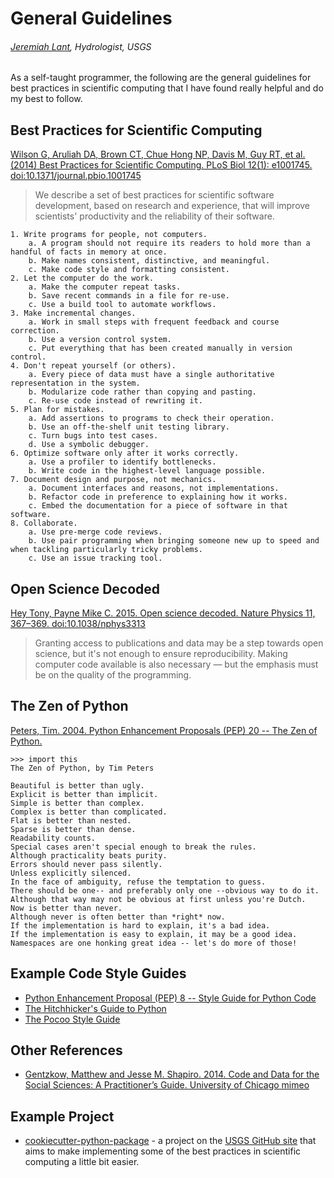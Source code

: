 # General Guidelines
###### [Jeremiah Lant](https://github.com/jlant-usgs), Hydrologist, USGS
As a self-taught programmer, the following are the general guidelines for best practices in scientific computing that I
have found really helpful and do my best to follow.

## Best Practices for Scientific Computing
[Wilson G, Aruliah DA, Brown CT, Chue Hong NP, Davis M, Guy RT, et al. (2014) Best Practices for Scientific Computing. PLoS Biol 12(1): e1001745. doi:10.1371/journal.pbio.1001745](http://dx.doi.org/10.1371/journal.pbio.1001745)

> We describe a set of best practices for scientific software development, based on research and experience, that will
> improve scientists' productivity and the reliability of their software.

```
1. Write programs for people, not computers.
    a. A program should not require its readers to hold more than a handful of facts in memory at once.
    b. Make names consistent, distinctive, and meaningful.
    c. Make code style and formatting consistent.
2. Let the computer do the work.
    a. Make the computer repeat tasks.
    b. Save recent commands in a file for re-use.
    c. Use a build tool to automate workflows.
3. Make incremental changes.
    a. Work in small steps with frequent feedback and course correction.
    b. Use a version control system.
    c. Put everything that has been created manually in version control.
4. Don't repeat yourself (or others).
    a. Every piece of data must have a single authoritative representation in the system.
    b. Modularize code rather than copying and pasting.
    c. Re-use code instead of rewriting it.
5. Plan for mistakes.
    a. Add assertions to programs to check their operation.
    b. Use an off-the-shelf unit testing library.
    c. Turn bugs into test cases.
    d. Use a symbolic debugger.
6. Optimize software only after it works correctly.
    a. Use a profiler to identify bottlenecks.
    b. Write code in the highest-level language possible.
7. Document design and purpose, not mechanics.
    a. Document interfaces and reasons, not implementations.
    b. Refactor code in preference to explaining how it works.
    c. Embed the documentation for a piece of software in that software.
8. Collaborate.
    a. Use pre-merge code reviews.
    b. Use pair programming when bringing someone new up to speed and when tackling particularly tricky problems.
    c. Use an issue tracking tool.
```

## Open Science Decoded
[Hey Tony, Payne Mike C. 2015. Open science decoded. Nature Physics 11, 367–369. doi:10.1038/nphys3313](http://dx.doi.org/10.1038/nphys3313)

> Granting access to publications and data may be a step towards open science, but it's not enough to ensure
> reproducibility. Making computer code available is also necessary — but the emphasis must be on the quality of the
> programming.

## The Zen of Python
[Peters, Tim. 2004. Python Enhancement Proposals (PEP) 20 -- The Zen of Python.](http://legacy.python.org/dev/peps/pep-0020/)

```
>>> import this
The Zen of Python, by Tim Peters

Beautiful is better than ugly.
Explicit is better than implicit.
Simple is better than complex.
Complex is better than complicated.
Flat is better than nested.
Sparse is better than dense.
Readability counts.
Special cases aren't special enough to break the rules.
Although practicality beats purity.
Errors should never pass silently.
Unless explicitly silenced.
In the face of ambiguity, refuse the temptation to guess.
There should be one-- and preferably only one --obvious way to do it.
Although that way may not be obvious at first unless you're Dutch.
Now is better than never.
Although never is often better than *right* now.
If the implementation is hard to explain, it's a bad idea.
If the implementation is easy to explain, it may be a good idea.
Namespaces are one honking great idea -- let's do more of those!
```

## Example Code Style Guides
* [Python Enhancement Proposal (PEP) 8 -- Style Guide for Python Code](https://www.python.org/dev/peps/pep-0008/)
* [The Hitchhicker's Guide to Python](http://docs.python-guide.org/en/latest/writing/style/)
* [The Pocoo Style Guide](http://www.pocoo.org/internal/styleguide/)


## Other References
* [Gentzkow, Matthew and Jesse M. Shapiro. 2014. Code and Data
for the Social Sciences: A Practitioner’s Guide. University of Chicago mimeo](http://faculty.chicagobooth.edu/matthew.gentzkow/research/CodeAndData.pdf)


## Example Project
* [cookiecutter-python-package](https://github.com/usgs/cookiecutter-python-package) - a project on the [USGS GitHub site](https://github.com/usgs) that aims to make implementing some of the best practices in scientific computing a little bit easier.
